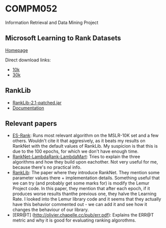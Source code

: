 # COMPM052
Information Retrieval and Data Mining Project

## Microsoft Learning to Rank Datasets
[Homepage](https://www.microsoft.com/en-us/research/project/mslr/)

Direct download links:
* [10k](https://8kmjpq-dm2306.files.1drv.com/y3mI4VdnSMvRrwGXll96CpqRBs1CUaJv9OKDRRBr-6qo283LSzrDhya9cs-iFEU91h1KBOm6TFfUQoRi21MXgFO4PtwsjBeA4R-3RVmdRwWPnRHC45aLKhvDZVXrteuN4JcFYZsMEKTZ-yMXXXH3LdYhYELUqtZvqEZjoGcV_XzjbY/MSLR-WEB10K.zip)
* [30k](https://8kkkbg-dm2306.files.1drv.com/y3mj9yKPdOEK3bQVhfNK78Dy_x50nqsPjfcY5u5HNopc-wZIYMFQ5f7YL_dXwVPTtnFTPRN51-prx9--meOmH_oWqjFD8ImbNTC68XWvJhEknmGTra-muR4xlXRfsvwTK-SBbPmjKU0S6TCRShz02eczqam4I-YHYm7N_EhLQYtGhA/MSLR-WEB30K.zip)

## RankLib
* [RankLib-2.1-patched.jar](https://netcologne.dl.sourceforge.net/project/lemur/lemur/RankLib-2.1/RankLib-2.1-patched.jar)
* [Documentation](https://sourceforge.net/p/lemur/wiki/RankLib%20How%20to%20use/)

## Relevant papers
* [ES-Rank](https://www.google.co.uk/url?sa=t&rct=j&q=&esrc=s&source=web&cd=1&ved=0ahUKEwigpcrQtqHTAhUoAcAKHXQzBTkQFggoMAA&url=http%3A%2F%2Fwww.cs.nott.ac.uk%2F~psxoi%2Fdls_sac2017.pdf&usg=AFQjCNHk_zNtrA39aQJZrApPzQ-m_4GkUg&sig2=0RyYOc3LFMwOxEtE70aqig&bvm=bv.152180690,d.d2s): Runs most relevant algorithm on the MSLR-10K set and a few others. Wouldn't cite it that aggresively, as it beats my results on RankNet with the default values of RankLib. My suspicion is that this is due to the 100 epochs, for which we don't have enough time.
* [RankNet-LambdaRank-LambdaMart](https://www.microsoft.com/en-us/research/wp-content/uploads/2016/02/MSR-TR-2010-82.pdf): Tries to explain the three algorithms and how they build upon eachother. Not very useful for me, because there's no practical info.
* [RankLib](http://icml.cc/2015/wp-content/uploads/2015/06/icml_ranking.pdf): The paper where they introduce RankNet. They mention some parameter values there + implementation details. Something useful that we can try (and probably get some marks for) is modify the Lemur Project code. In this paper, they mention that after each epoch, if it produces worse results thanthe previous one, they halve the Learning Rate. I looked into the Lemur library code and it seems that they actually have this behavior commented out - we can add it and see how it changes the behaviour of our library.
* [ERR@T] (http://olivier.chapelle.cc/pub/err.pdf): Explains the ERR@T metric and why it is good for evaluating ranking algorothms. 
